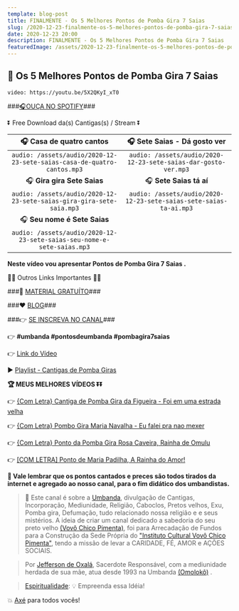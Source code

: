 ```yaml
---
template: blog-post
title: FINALMENTE - Os 5 Melhores Pontos de Pomba Gira 7 Saias
slug: /2020-12-23-finalmente-os-5-melhores-pontos-de-pomba-gira-7-saias
date: 2020-12-23 20:00
description: FINALMENTE - Os 5 Melhores Pontos de Pomba Gira 7 Saias
featuredImage: /assets/2020-12-23-finalmente-os-5-melhores-pontos-de-pomba-gira-7-saias.jpg
---
```

## **👊 Os 5 Melhores Pontos de Pomba Gira 7 Saias**

<!-- #1: Embed through web URL -->
`video: https://youtu.be/5X2QKyI_xT0`

###<a href='https://vovochicopimenta.cyou/spotify' target="_blank">🎧OUÇA NO SPOTIFY</a>###

⏬ Free Download da(s) Cantigas(s) / Stream ⏬

|🎧 __Casa de quatro cantos__|🎧 __Sete Saias - Dá gosto ver__|
| :---: | :---: |
|`audio: /assets/audio/2020-12-23-sete-saias-casa-de-quatro-cantos.mp3`|`audio: /assets/audio/2020-12-23-sete-saias-dar-gosto-ver.mp3`|
|🎧 __Gira gira Sete Saias__|🎧 __Sete Saias tá aí__|
|`audio: /assets/audio/2020-12-23-sete-saias-gira-gira-sete-saia.mp3`|`audio: /assets/audio/2020-12-23-sete-saias-sete-saias-ta-ai.mp3`|
|🎧 __Seu nome é Sete Saias__||
|`audio: /assets/audio/2020-12-23-sete-saias-seu-nome-e-sete-saias.mp3`||

**Neste vídeo vou apresentar Pontos de Pomba Gira 7 Saias .**

🔽🔽 Outros Links Importantes 🔽🔽

###🎁 <a href='https://linktr.ee/vovochicopimenta' target="_blank">MATERIAL GRATUÍTO</a>###

###❤ <a href='https://vovochicopimenta.cyou/blog'>BLOG</a>###

###👉 <a href='https://www.youtube.com/channel/UCQdWrQlNuy2CAWrsGGDs_Wg?sub_confirmation=1' target="_blank">SE INSCREVA NO CANAL</a>###

👉 **#umbanda #pontosdeumbanda #pombagira7saias**

👉 <a href='https://youtu.be/5X2QKyI_xT0' target="_blank">Link do Vídeo</a>

▶ <a href='https://www.youtube.com/playlist?list=PL4hRMyhBiogORGOUx_TBfQv4n5_n9KiIT' target="_blank">Playlist - Cantigas de Pomba Giras</a>

**🏆 MEUS MELHORES VÍDEOS ⏬⏬**

👉 <a href='https://www.youtube.com/watch?v=uL6UyjEOJ7U&t=47s' target="_blank">{Com Letra} Cantiga de Pomba Gira da Figueira - Foi em uma estrada velha</a>

👉 <a href='https://www.youtube.com/watch?v=WIXm-dTqq_Y' target="_blank">{Com Letra} Pombo Gira Maria Navalha - Eu falei pra nao mexer</a>

👉 <a href='https://www.youtube.com/watch?v=6Hf6tBkjSLY&t=12s' target="_blank">{Com Letra} Ponto da Pomba Gira Rosa Caveira, Rainha de Omulu</a>

👉 <a href='https://www.youtube.com/watch?v=B_rrc0L2eLc&t=45s' target="_blank">[COM LETRA] Ponto de Maria Padilha, A Rainha do Amor!</a>

**🔴 Vale lembrar que os pontos cantados e preces são todos tirados da internet e agregado ao nosso canal, para o fim didático dos umbandistas.**

>🙏 Este canal é sobre a <a href='https://pt.wikipedia.org/wiki/Umbanda' target="_blank">Umbanda</a>, divulgação de Cantigas, Incorporação, Mediunidade, Religião, Caboclos, Pretos velhos, Exu, Pomba gira, Defumação, tudo relacionado nossa religião e  e seus mistérios.
A ideia de criar um canal dedicado a sabedoria do seu preto velho <a href='https://vovochicopimenta.cyou'>(Vovô Chico Pimenta)</a>, foi para Arrecadação de Fundos para a Construção da Sede Própria do <a href='https://vovochicopimenta.cyou'>"Instituto Cultural Vovô Chico Pimenta"</a>, tendo a missão de levar a CARIDADE, FÉ, AMOR e AÇÕES SOCIAIS.

>Por <a href='https://www.youtube.com/channel/UCvjsa9RBIztSUkd1JioCjJQ?sub_confirmation=1' target="_blank">Jefferson de Oxalá</a>, Sacerdote Responsável, com a mediunidade herdada de sua mãe, atua desde 1993 na Umbanda <a href='https://pt.wikipedia.org/wiki/Omolok%C3%B4' target="_blank">(Omolokô)</a> .

><a href='https://pt.wikipedia.org/wiki/Espiritualidade' target="_blank">Espiritualidade</a>: 💡 Empreenda essa Idéia!

💥 <a href='https://pt.wikipedia.org/wiki/Ax%C3%A9' target="_blank">Axé</a> para todos vocês!